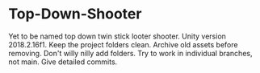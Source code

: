 # Top-Down-Shooter
Yet to be named top down twin stick looter shooter.
Unity version 2018.2.16f1.
Keep the project folders clean.
Archive old assets before removing.
Don't willy nilly add folders.
Try to work in individual branches, not main.
Give detailed commits.
